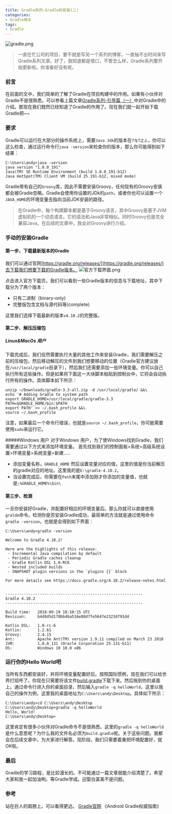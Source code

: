 ```yaml
---
title: Gradle系列-Gradle的安装(二)
categories:
- Gradle相关
tags: 
- Gradle
---
```


![gradle.png](https://upload-images.jianshu.io/upload_images/2824145-6fb4a4059228244a.png?imageMogr2/auto-orient/strip%7CimageView2/2/w/1240)

>一直在忙公司的项目，要不就是写另一个系列的博客，一直抽不出时间来写Gradle系列文章。好了，我知道都是借口，不管怎么样，Gradle系列要开始更新啦。你准备好没有呢。

### 前言
在前面的文中，我们简单的了解了Gradle在项目构建中的作用。如果有小伙伴对Gradle不是很熟悉。可以参看上篇文章[Gradle系列-引导篇（一）](https://www.jianshu.com/p/71ee58ccf5b2)中对Gradle中的介绍。那现在我们既然已经知道了Gradle的作用了。现在我们就一起开始下载Gradle把~~

### 要求
Gradle可以运行在大部分的操作系统上，需要`Java Jdk`的版本在`7与7之上`，你可以这么检查，通过运行命令行`java -version`来检查你的版本，那么你可能得到如下结果：
```
C:\Users\andy>java -version
java version "1.8.0_191"
Java(TM) SE Runtime Environment (build 1.8.0_191-b12)
Java HotSpot(TM) Client VM (build 25.191-b12, mixed mode)
```
Gradle带有自己的`Groovy`库，因此不需要安装Groovy，任何现有的Groovy安装都会被Gradle忽略。Gradle会使用你设置的JDk的`path`，或者你也可以设置一个`JAVA_HOME`的环境变量去指向当前JDK安装的路径。

>在Gradle中，每个构建脚本都是基于Groovy语言，其中Groovy是基于JVM虚拟机的一个动态语言。它的语法和Java非常相似。同时Groovy也是完全兼容Java。在后续的文章中，我会对Groovy进行介绍。

### 手动的安装Gradle

#### 第一步、下载最新版本的Gradle
我们可以通过官网[https://gradle.org/releases/](https://gradle.org/releases/)去下载我们想要下载的Gradle版本。
![官方下载界面.png](https://upload-images.jianshu.io/upload_images/2824145-c310a533372dfc36.png?imageMogr2/auto-orient/strip%7CimageView2/2/w/1240)

点击进入官方下载页，我们可以看到一些Gradle版本的信息与下载地址，其中下载分为了两个版本：
- 只有二进制（binary-only)
- 完整版包含文档与源代码等(complete)

这里我们选择下载最新的版本`v4.10.2`的完整版。

#### 第二步、解压压缩包
##### Linux&MacOs 用户
下载完成后，我们任然需要执行大量的其他工作来安装Gradle，我们需要解压之前的压缩包，然后移动解压的文件到我们想要移动的位置（Gradle官方建议放在`/usr/local/gradle`目录下），然后我们还需要添加一些环境变量。你可以自己执行所有这些操作。但是如果将下面这一大块脚本粘贴到控制台中，它将会自动执行所有的操作。具体脚本如下所示：
```
unzip ~/Downloads/gradle-3.3-all.zip -d /usr/local/gradle/ &&\
echo '# Adding Gradle to system path
export GRADLE_HOME=/usr/local/gradle/gradle-3.3
PATH=$GRADLE_HOME/bin:$PATH
export PATH' >> ~/.bash_profile &&\
source ~/.bash_profile
```
注意，如果最后一个命令行错误，也就是`source ~/.bash_profile`，你可能需要使用`sudo`来运行它。

#####Windows 用户
对于Windows 用户，为了使Windows找到Gradle，我们需要通过以下方式来添加环境变量。
首先找到我们的控制面板>系统>高级系统设置>环境变量>系统变量>新建.....

- 添加变量名称，`GRADLE_HOME` 然后设置变量对应的值，这里的值是你当前解压的gradle对应的地址。这里我的是`E:\gradle-4.10.2`。
- 当设置完成后，你需要在`Path`末尾中添加刚才你添加的变量值，也就是`;%GRADLE_HOME%\bin\`

#### 第三步、检测
一旦你安装好Gradle，并配置好相应的环境变量后。那么你就可以直接使用`gralde`命令。检测你是否安装Gradle成功，最简单的方法就是通过使用命令`gradle -version`。也就是会得到如下界面：
```
C:\Users\andy>gradle -version

Welcome to Gradle 4.10.2!

Here are the highlights of this release:
 - Incremental Java compilation by default
 - Periodic Gradle caches cleanup
 - Gradle Kotlin DSL 1.0-RC6
 - Nested included builds
 - SNAPSHOT plugin versions in the `plugins {}` block

For more details see https://docs.gradle.org/4.10.2/release-notes.html


------------------------------------------------------------
Gradle 4.10.2
------------------------------------------------------------

Build time:   2018-09-19 18:10:15 UTC
Revision:     b4d8d5d170bb4ba516e88d7fe5647e2323d791dd

Kotlin DSL:   1.0-rc-6
Kotlin:       1.2.61
Groovy:       2.4.15
Ant:          Apache Ant(TM) version 1.9.11 compiled on March 23 2018
JVM:          1.8.0_131 (Oracle Corporation 25.131-b11)
OS:           Windows 10 10.0 x86
```
### 运行你的Hello World吧
 当所有东西都安装好，并将环境变量配置好后。按照国际惯例，现在我们可以给世界打招呼了。你现在只需要将该文件[build.gradle](https://pan.baidu.com/s/1psH0mg7qjWpOQhUQ5O1ROg)下载下来。然后拖到你的桌面上。通过命令行进入你的桌面目录，然后输入`gradle -q helloWorld`，这里以我自己的操作为例，这里我的桌面地址为`C:\Users\andy\Desktop`。具体如下所示：
```
C:\Users\andy>cd C:\Users\andy\Desktop
C:\Users\andy\Desktop>gradle -q helloWorld
Hello, World!
C:\Users\andy\Desktop>
```
这里肯定有很多小伙伴对Gradle命令不是很熟悉。这里的`gradle -q helloWorld`是什么意思呢？为什么我的文件名必须为`build.gradle`呢。关于这些问题。我都会在后续文章中，为大家进行解答。现阶段，我们只需要着重把环境配置好，就OK啦。

### 最后
Gradle的学习路程，是比较漫长的。不可能通过一篇文章就能介绍清楚了。希望大家和我一起加油咧。等Gradle学成。迎娶白富美不是问题。
 
### 参考
站在巨人的肩膀上。可以看得更远。
[Gradle官网](https://gradle.org/)
《Android Gradle权威指南》